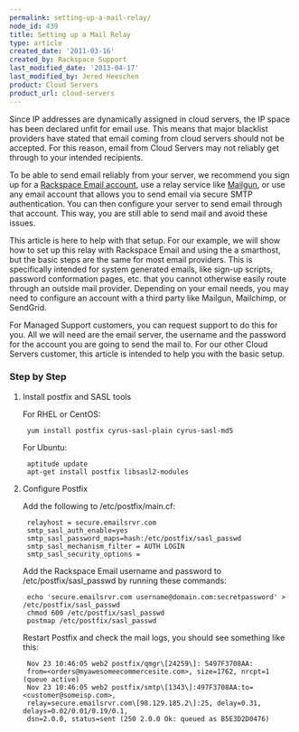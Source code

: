 ```yaml
---
permalink: setting-up-a-mail-relay/
node_id: 439
title: Setting up a Mail Relay
type: article
created_date: '2011-03-16'
created_by: Rackspace Support
last_modified_date: '2013-04-17'
last_modified_by: Jered Heeschen
product: Cloud Servers
product_url: cloud-servers
---
```


Since IP addresses are dynamically assigned in cloud servers, the IP
space has been declared unfit for email use. This means that major
blacklist providers have stated that email coming from cloud servers
should not be accepted. For this reason, email from Cloud Servers may
not reliably get through to your intended recipients.

To be able to send email reliably from your server, we recommend you
sign up for a [Rackspace Email account](http://www.rackspace.com/apps/email_hosting/),
use a relay service like
[Mailgun](/how-to/introduction-to-mailgun-email-automation),
or use any email account that allows you to send email via secure SMTP
authentication. You can then configure your server to send email through
that account. This way, you are still able to send mail and avoid these
issues.

This article is here to help with that setup. For our example, we will
show how to set up this relay with Rackspace Email and using the a
smarthost, but the basic steps are the same for most email providers.
This is specifically intended for system generated emails, like sign-up
scripts, password conformation pages, etc. that you cannot otherwise
easily route through an outside mail provider. Depending on your email
needs, you may need to configure an account with a third party like
Mailgun, Mailchimp, or SendGrid.

For Managed Support customers, you can request support to do this for
you. All we will need are the email server, the username and the
password for the account you are going to send the mail to. For our
other Cloud Servers customer, this article is intended to help you with
the basic setup.

### Step by Step

1. Install postfix and SASL tools

   For RHEL or CentOS:

        yum install postfix cyrus-sasl-plain cyrus-sasl-md5

   For Ubuntu:

        aptitude update
        apt-get install postfix libsasl2-modules

2. Configure Postfix

   Add the following to /etc/postfix/main.cf:

        relayhost = secure.emailsrvr.com
        smtp_sasl_auth_enable=yes
        smtp_sasl_password_maps=hash:/etc/postfix/sasl_passwd
        smtp_sasl_mechanism_filter = AUTH LOGIN
        smtp_sasl_security_options =

   Add the Rackspace Email username and password to
   /etc/postfix/sasl\_passwd by running these commands:

        echo 'secure.emailsrvr.com username@domain.com:secretpassword' > /etc/postfix/sasl_passwd
        chmod 600 /etc/postfix/sasl_passwd
        postmap /etc/postfix/sasl_passwd

   Restart Postfix and check the mail logs, you should see something like
   this:

        Nov 23 10:46:05 web2 postfix/qmgr\[24259\]: 5497F3708AA:
        from=<orders@myawesomeecommercesite.com>, size=1762, nrcpt=1 (queue active)
        Nov 23 10:46:05 web2 postfix/smtp\[1343\]:497F3708AA:to=<customer@someisp.com>,
        relay=secure.emailsrvr.com\[98.129.185.2\]:25, delay=0.31, delays=0.02/0.01/0.19/0.1,
        dsn=2.0.0, status=sent (250 2.0.0 Ok: queued as B5E3D2D0476)
